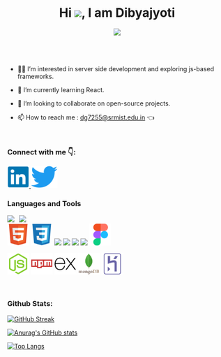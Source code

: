 <div id="header" align="center">
  <h1>
  Hi
  <img src="https://media.giphy.com/media/hvRJCLFzcasrR4ia7z/giphy.gif" width="30px"/>,
  I am Dibyajyoti
  </h1>
  <img src="https://media.giphy.com/media/f3iwJFOVOwuy7K6FFw/giphy.gif" width="50%"/>
</div>
<br>
<div id="header" align="center">
  <img src="https://komarev.com/ghpvc/?username=Dibyajyoti2002&style=flat-square&color=blue" alt=""/>
</div>
<br>

- 👨‍💻 I’m interested in server side development and exploring js-based frameworks.

- 🌱 I’m currently learning React.

- 💞️ I’m looking to collaborate on open-source projects.

- 📫 How to reach me : dg7255@srmist.edu.in 👈

<br>

<h3>Connect with me 👇:</h3>

<a href="https://www.linkedin.com/in/dibyajyoti-ganguly-2261621b9/">
<code><img height="50"
src="https://github.com/devicons/devicon/blob/master/icons/linkedin/linkedin-original.svg"></code>
<a href="https://twitter.com/DibyajyotiGang3">
<code><img height="50"
src="https://github.com/devicons/devicon/blob/master/icons/twitter/twitter-original.svg"></code></a>
  
<h3>Languages and Tools</h3>

<code><img height="50"
src="https://raw.githubusercontent.com/jmnote/z-icons/master/svg/c.svg"></code>
<code>
<img height="50"
src="https://raw.githubusercontent.com/jmnote/z-icons/master/svg/cpp.svg">
</code>
<code><img height="50"
src="https://github.com/devicons/devicon/blob/master/icons/html5/html5-original.svg"></code>
<code><img height="50"
src="https://raw.githubusercontent.com/devicons/devicon/1119b9f84c0290e0f0b38982099a2bd027a48bf1/icons/css3/css3-original.svg"></code>
<a href="https://getbootstrap.com/">
<code><img height="50"
src="https://raw.githubusercontent.com/jmnote/z-icons/master/svg/bootstrap.svg"></code></a>
<code><img height="50"
src="https://raw.githubusercontent.com/jmnote/z-icons/master/svg/git.svg"></code>
<code><img height="50"
src="https://raw.githubusercontent.com/jmnote/z-icons/master/svg/javascript.svg"></code>
<code><img height="50"
src="https://raw.githubusercontent.com/jmnote/z-icons/master/svg/github.svg"></code>
<code><img height="50"
src="https://github.com/devicons/devicon/blob/master/icons/figma/figma-original.svg"></code>

<code><img height="50"
src="https://github.com/devicons/devicon/blob/master/icons/nodejs/nodejs-original.svg"></code>
<code><img height="50"
src="https://github.com/devicons/devicon/blob/master/icons/npm/npm-original-wordmark.svg"></code>
<code><img height="50"
src="https://github.com/devicons/devicon/blob/master/icons/express/express-original.svg"></code>
<code><img height="50"
src="https://github.com/devicons/devicon/blob/master/icons/mongodb/mongodb-original-wordmark.svg"></code>
<code><img height="50"
src="https://raw.githubusercontent.com/devicons/devicon/1119b9f84c0290e0f0b38982099a2bd027a48bf1/icons/heroku/heroku-original.svg"></code>

<br>

<h3>Github Stats:</h3>

[![GitHub Streak](http://github-readme-streak-stats.herokuapp.com?user=Dibyajyoti2002&theme=dark&background=000000)](https://git.io/streak-stats)

[![Anurag's GitHub stats](https://github-readme-stats.vercel.app/api?username=Dibyajyoti2002&theme=vision-friendly-dark)](https://github.com/anuraghazra/github-readme-stats)

[![Top Langs](https://github-readme-stats.vercel.app/api/top-langs/?username=Dibyajyoti2002&layout=compact&theme=vision-friendly-dark)](https://github.com/anuraghazra/github-readme-stats)









<!---
Dibyajyoti2002/Dibyajyoti2002 is a ✨ special ✨ repository because its `README.md` (this file) appears on your GitHub profile.
You can click the Preview link to take a look at your changes.
--->
